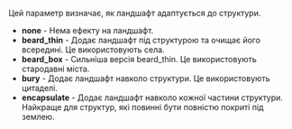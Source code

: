 Цей параметр визначає, як ландшафт адаптується до структури.

* **none** - Нема ефекту на ландшафт.
* **beard_thin** - Додає ландшафт під структурою та очищає його всередині. Це використовують села.
* **beard_box** - Сильніша версія beard_thin. Це використовують стародавні міста.
* **bury** - Додає ландшафт навколо структури. Це використовують цитаделі.
* **encapsulate** - Додає ландшафт навколо кожної частини структури. Найкраще для структур, які повинні бути повністю покриті під землею.